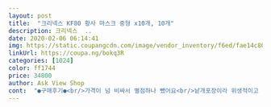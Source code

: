 ```yaml
---
layout: post 
title:  "크리넥스 KF80 황사 마스크 중형 x10개, 10개" 
description: 크리넥스  ..
date: 2020-02-06 06:14:41 
img: https://static.coupangcdn.com/image/vendor_inventory/f6ed/fae14c80b2d192e6a25278d610ec92edf5bd937f69cfca21f049c764265c.jpg 
linkUrl: https://coupa.ng/bokq3R 
categories: [1024] 
color: ff1744 
price: 34800 
author: Ask View Shop 
cont:  "●구매후기●<br/>가격이 넘 비싸서 별점하나 뺐어요<br/>낱개포장이라 위생적이고 편리하게 사용할 수 있네요<br/>아이들 가방에 여분으로 넣어주기도 좋아요<br/>아주 좋아 요<br/>중형이 너무 작아 성인이 쓰기 불편해요<br/>" 
---
```

